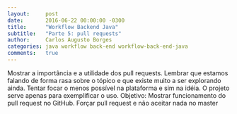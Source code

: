 ```yaml
---
layout:     post
date:       2016-06-22 00:00:00 -0300
title:      "Workflow Backend Java"
subtitle:   "Parte 5: pull requests"
author:     Carlos Augusto Borges
categories: java workflow back-end workflow-back-end-java
comments:   true
---
```


Mostrar a importância e a utilidade dos pull requests. Lembrar que estamos
falando de forma rasa sobre o tópico e que existe muito a ser explorando ainda.
Tentar focar o menos possível na plataforma e sim na idéia. O projeto serve
apenas para exemplificar o uso. Objetivo: Mostrar funcionamento do pull request
no GitHub. Forçar pull request e não aceitar nada no master
